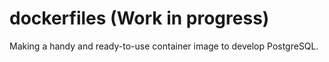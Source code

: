# dockerfiles (Work in progress)

Making a handy and ready-to-use container image to develop PostgreSQL.
